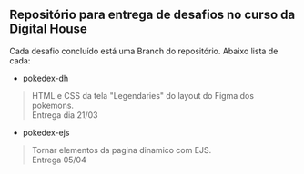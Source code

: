 ## Repositório para entrega de desafios no curso da Digital House

Cada desafio concluído está uma Branch do repositório. Abaixo lista de cada:

- pokedex-dh
>HTML e CSS da tela "Legendaries" do layout do Figma dos pokemons.<br>
>Entrega dia 21/03

- pokedex-ejs
>Tornar elementos da pagina dinamico com EJS.<br>
>Entrega 05/04
